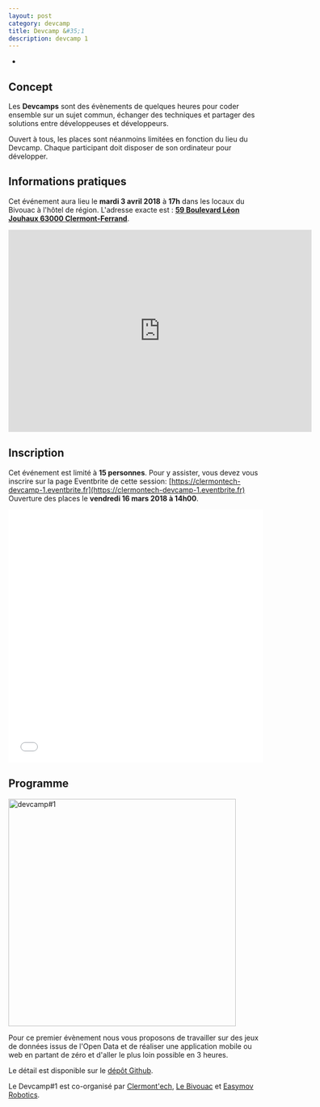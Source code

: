 ```yaml
---
layout: post
category: devcamp
title: Devcamp &#35;1
description: devcamp 1
---
```

-

## Concept

Les **Devcamps** sont des évènements de quelques heures pour coder ensemble sur un
sujet commun, échanger des techniques et partager des solutions entre développeuses et
développeurs.

Ouvert à tous, les places sont néanmoins limitées en fonction du lieu du Devcamp.
Chaque participant doit disposer de son ordinateur pour développer.

## Informations pratiques

Cet événement aura lieu le **mardi 3 avril 2018** à **17h** dans les locaux du Bivouac
à l'hôtel de région. L'adresse exacte est :
[**59 Boulevard Léon Jouhaux 63000 Clermont-Ferrand**](https://osm.org/go/0AkOKx_14--).

<iframe width="600" height="400" frameborder="0" scrolling="no" marginheight="0" marginwidth="0" src="https://www.openstreetmap.org/export/embed.html?bbox=3.1138730049133305%2C45.79396934299903%2C3.117982149124146%2C45.79611996814522&amp;layer=mapnik&amp;marker=45.7950446659467%2C3.115927577018738" style="border: none"></iframe>

## Inscription

Cet événement est limité à **15 personnes**.  Pour y assister, vous devez vous
inscrire sur la page Eventbrite de cette session: [https://clermontech-devcamp-1.eventbrite.fr](https://clermontech-devcamp-1.eventbrite.fr)
Ouverture des places le **vendredi 16 mars 2018 à 14h00**.


<iframe src="//eventbrite.fr/tickets-external?eid=44144789253&ref=etckt" frameborder="0" height="500" width="100%" vspace="0" hspace="0" marginheight="5" marginwidth="5" scrolling="auto" allowtransparency="true"></iframe>


## Programme

<img src="/images/devcamp/devcamp1.png" alt="devcamp#1" width="450px">

Pour ce premier évènement nous vous proposons de travailler sur des jeux de données
issus de l'Open Data et de réaliser une application mobile ou web en partant de zéro
et d'aller le plus loin possible en 3 heures.

Le détail est disponible sur le [dépôt Github](https://github.com/clermontech/devcamp1).

Le Devcamp#1 est co-organisé par [Clermont'ech](https://clermontech.org),
[Le Bivouac](http://www.lebivouac.com/) et [Easymov Robotics](http://easymov.fr/).
